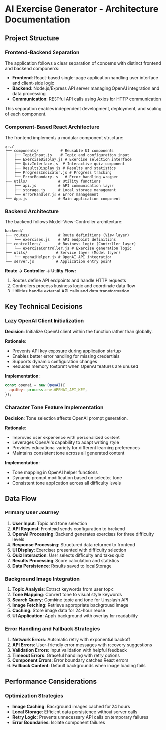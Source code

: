 # AI Exercise Generator - Architecture Documentation

## Project Structure

### Frontend-Backend Separation

The application follows a clear separation of concerns with distinct frontend and backend components:

- **Frontend**: React-based single-page application handling user interface and client-side logic
- **Backend**: Node.js/Express API server managing OpenAI integration and data processing
- **Communication**: RESTful API calls using Axios for HTTP communication

This separation enables independent development, deployment, and scaling of each component.

### Component-Based React Architecture

The frontend implements a modular component structure:

```
src/
├── components/          # Reusable UI components
│   ├── TopicInput.js    # Topic and configuration input
│   ├── ExerciseDisplay.js # Exercise selection interface
│   ├── QuizInterface.js  # Interactive quiz component
│   ├── ResultsDisplay.js # Results and statistics
│   ├── ProgressIndicator.js # Progress tracking
│   └── ErrorBoundary.js   # Error handling wrapper
├── utils/              # Utility functions
│   ├── api.js          # API communication layer
│   ├── storage.js      # Local storage management
│   └── errorHandler.js # Error management
└── App.js              # Main application component
```

### Backend Architecture

The backend follows Model-View-Controller architecture:

```
backend/
├── routes/             # Route definitions (View layer)
│   └── exercises.js    # API endpoint definitions
├── controllers/        # Business logic (Controller layer)
│   └── exerciseController.js # Exercise generation logic
├── utils/             # Service layer (Model layer)
│   └── openaiHelper.js # OpenAI API integration
└── server.js          # Application entry point
```

**Route → Controller → Utility Flow:**
1. Routes define API endpoints and handle HTTP requests
2. Controllers process business logic and coordinate data flow
3. Utilities handle external API calls and data transformation

## Key Technical Decisions

### Lazy OpenAI Client Initialization

**Decision**: Initialize OpenAI client within the function rather than globally.

**Rationale**: 
- Prevents API key exposure during application startup
- Enables better error handling for missing credentials
- Supports dynamic configuration changes
- Reduces memory footprint when OpenAI features are unused

**Implementation**:
```javascript
const openai = new OpenAI({
  apiKey: process.env.OPENAI_API_KEY,
});
```


### Character Tone Feature Implementation

**Decision**: Tone selection affects OpenAI prompt generation.

**Rationale**:
- Improves user experience with personalized content
- Leverages OpenAI's capability to adapt writing style
- Provides educational variety for different learning preferences
- Maintains consistent tone across all generated content

**Implementation**:
- Tone mapping in OpenAI helper functions
- Dynamic prompt modification based on selected tone
- Consistent tone application across all difficulty levels

## Data Flow

### Primary User Journey

1. **User Input**: Topic and tone selection
2. **API Request**: Frontend sends configuration to backend
3. **OpenAI Processing**: Backend generates exercises for three difficulty levels
4. **Response Processing**: Structured data returned to frontend
5. **UI Display**: Exercises presented with difficulty selection
6. **Quiz Interaction**: User selects difficulty and takes quiz
7. **Results Processing**: Score calculation and statistics
8. **Data Persistence**: Results saved to localStorage

### Background Image Integration

1. **Topic Analysis**: Extract keywords from user topic
2. **Tone Mapping**: Convert tone to visual style keywords
3. **Search Query**: Combine topic and tone for Unsplash API
4. **Image Fetching**: Retrieve appropriate background image
5. **Caching**: Store image data for 24-hour reuse
6. **UI Application**: Apply background with overlay for readability

### Error Handling and Fallback Strategies

1. **Network Errors**: Automatic retry with exponential backoff
2. **API Errors**: User-friendly error messages with recovery suggestions
3. **Validation Errors**: Input validation with helpful feedback
4. **Timeout Errors**: Graceful handling with retry options
5. **Component Errors**: Error boundary catches React errors
6. **Fallback Content**: Default backgrounds when image loading fails

## Performance Considerations

### Optimization Strategies

- **Image Caching**: Background images cached for 24 hours
- **Local Storage**: Efficient data persistence without server calls
- **Retry Logic**: Prevents unnecessary API calls on temporary failures
- **Error Boundaries**: Isolate component failures
